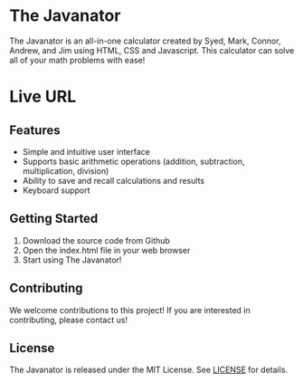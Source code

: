 # The Javanator

The Javanator is an all-in-one calculator created by Syed, Mark, Connor, Andrew, and Jim using HTML, CSS and Javascript. This calculator can solve all of your math problems with ease!

# Live URL


## Features
* Simple and intuitive user interface
* Supports basic arithmetic operations (addition, subtraction, multiplication, division)
* Ability to save and recall calculations and results
* Keyboard support

## Getting Started

1. Download the source code from Github
2. Open the index.html file in your web browser
3. Start using The Javanator!

## Contributing

We welcome contributions to this project! If you are interested in contributing, please contact us!

## License

The Javanator is released under the MIT License. See [LICENSE](LICENSE) for details.